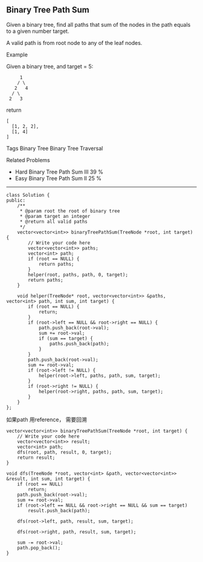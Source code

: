 ## Binary Tree Path Sum  ##

Given a binary tree, find all paths that sum of the nodes in the path equals to a given number target.

A valid path is from root node to any of the leaf nodes.

Example

Given a binary tree, and target = 5:

	     1
	    / \
	   2   4
	  / \
	 2   3
return

	[
	  [1, 2, 2],
	  [1, 4]
	]
Tags 
Binary Tree Binary Tree Traversal

Related Problems 

- Hard Binary Tree Path Sum III 39 %
- Easy Binary Tree Path Sum II 25 %

----------
	class Solution {
	public:
	    /**
	     * @param root the root of binary tree
	     * @param target an integer
	     * @return all valid paths
	     */
	    vector<vector<int>> binaryTreePathSum(TreeNode *root, int target) {
	        // Write your code here
	        vector<vector<int>> paths;
	        vector<int> path;
	        if (root == NULL) {
	            return paths;
	        }
	        helper(root, paths, path, 0, target);
	        return paths;
	    }
	
	    void helper(TreeNode* root, vector<vector<int>> &paths, vector<int> path, int sum, int target) {
	        if (root == NULL) {
	            return;
	        }
	        if (root->left == NULL && root->right == NULL) {
	            path.push_back(root->val);
	            sum += root->val;
	            if (sum == target) {
	                paths.push_back(path);
	            }
	        }
	        path.push_back(root->val);
	        sum += root->val;
	        if (root->left != NULL) {
	            helper(root->left, paths, path, sum, target);
	        }
	        if (root->right != NULL) {
	            helper(root->right, paths, path, sum, target);
	        }
	    }
	};

如果path 用reference， 需要回溯

	vector<vector<int>> binaryTreePathSum(TreeNode *root, int target) {
	    // Write your code here
	    vector<vector<int>> result;
	    vector<int> path;
	    dfs(root, path, result, 0, target);
	    return result;
	}
	
	void dfs(TreeNode *root, vector<int> &path, vector<vector<int>> &result, int sum, int target) {
	    if (root == NULL)
	        return;
	    path.push_back(root->val);
	    sum += root->val;
	    if (root->left == NULL && root->right == NULL && sum == target)
	        result.push_back(path);
	
	    dfs(root->left, path, result, sum, target);
	
	    dfs(root->right, path, result, sum, target);
	
	    sum -= root->val;
	    path.pop_back();
	}